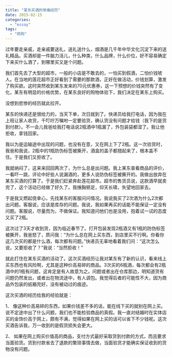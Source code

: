 ```yaml
---
title: "某东买酒的惨痛经历"
date: 2015-02-15
categories: 
  - "essay"
tags: 
  - "网购"
---
```


过年要走亲戚，走亲戚要送礼，送礼送什么，烟酒是几千年中华文化沉淀下来的送礼精品。买酒却是一件脑力活儿，什么种类，什么品牌，什么价位，好不容易确定下来买什么酒了，到哪里买又是个问题。

我们首先去了大型的超市，一般的小店是不敢去的，一怕买到假酒，二怕价钱唬人。在当地的莲花超市正好看到了需要的那款酒，正好在做活动，价钱划算，激发了购买欲。这时突然收到某东发来的70元优惠券，这一下预想的价钱突然有了变化，某东有明显的价格优势，在某东良好的购物体验下，我们决定在某东上购买。

没想到悲惨的经历就此拉开。

某东的快递还是很给力的，当天下单，次日就到了。快递员给我打电话，因为我在上班让家人收货，千叮咛万嘱咐一定要验货，确认货没有问题才给钱（我下的是货到付款）。不一会儿我爸给我打电话说2瓶酒中1瓶漏了，外包装袋都湿了。我让他拒收，拿钱回家。

我以为是运输途中出现的问题，也没有在意，又在网上下了2瓶。这一次验货时，我爸和我说，2瓶中的1瓶防伪标签被撕开，酒盒的盖子都翘起来了，根本盖不住。于是我们又拒收了。

我就纳闷了，这来来回回两次了，为什么总是出问题。我上某东查看商品的评价，一看吓一跳，评论中好些人说漏酒的，更多人说防伪标签被撕开的。我做出放弃在某东买酒的打算了。于是我们赶紧奔赴莲花超市。超市的售货员说，这款酒早就卖完了，这个活动已经做了好久了。我捶胸顿足，仰天长啸，失望地回家去。

于是我又燃起侥幸心，先找某东的客服问问情况。我说我买了2次酒为什么2次都出问题。客服说，应该是库存的问题。我说，我如果再买的话能不能保证一定没有问题。客服说，尽量而为，不做保证。我知道问他们也是没用，抱着试一试的态度又买了2瓶。

这次过了3天才收到货，因为临近春节了。打开包装发现2瓶酒又有1瓶的防伪标签被撕开，我爸怒了，质问我：“为什么总在网上买东西，到店里买不行啊。你看你这几次买的都是什么酒，每次都有问题。”快递员无辜地看着我们问：“这次怎么说，又要拒收了？”我说：“当然拒收！”

就此打住在某东买酒的活动了。这次买酒经历让我对某东有了新的认识，看来线上买东西也有风险啊，尤其是这种价高易碎的商品。3次买的6瓶酒，每次都会有2瓶酒中的1瓶有问题，这肯定是有人故意为之。问题或者出在仓库那边，明知道货有问题仍然发出，或者出在物流途中，有人调包。我觉得后者的可能性不大，因为商品外包装的纸箱完好，没有被动过的痕迹。

这次买酒的经历给我的经验就是：

1、 像这种价高易碎的东西，如果价钱差不多的话，能在线下买的就别在网上买。说不定途中出了什么问题，我们也不能检验商品的真假。我一直对结婚时在实体店买的金饰价高于网上，颇有不满，觉得如果在网上买的话可以省下不少钱呢。这次买酒告诉我，万一收到的是假货损失会更大。

2、 如果在网上购买价值高的商品，支付方式最好采取货到付款的方式，而且要求当面验货。货到付款省去了退款的繁琐事情去做，当面验货才能确实保证收到的货物没有问题。
